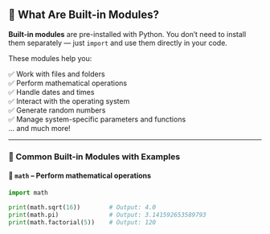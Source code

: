 ## 🔹 What Are Built-in Modules?

**Built-in modules** are pre-installed with Python. You don’t need to install them separately — just `import` and use them directly in your code.

These modules help you:

✅ Work with files and folders  
✅ Perform mathematical operations  
✅ Handle dates and times  
✅ Interact with the operating system  
✅ Generate random numbers  
✅ Manage system-specific parameters and functions  
... and much more!

---

### 🔸 Common Built-in Modules with Examples

#### 📐 `math` – Perform mathematical operations

```python
import math

print(math.sqrt(16))        # Output: 4.0
print(math.pi)              # Output: 3.141592653589793
print(math.factorial(5))    # Output: 120
